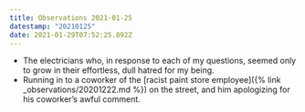 ```yaml
---
title: Observations 2021-01-25
datestamp: "20210125"
date: 2021-01-29T07:52:25.892Z
---
```

- The electricians who, in response to each of my questions, seemed only to grow in their effortless, dull hatred for my being.
- Running in to a coworker of the [racist paint store employee]({% link _observations/20201222.md %}) on the street, and him apologizing for his coworker’s awful comment.